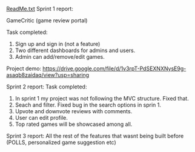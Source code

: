 [ReadMe.txt](https://github.com/user-attachments/files/21650389/ReadMe.txt)
Sprint 1 report:

GameCritic (game review portal)

Task completed:
1. Sign up and sign in (not a feature)
2. Two different dashboards for admins and users.
3. Admin can add/remove/edit games.

Project demo: https://drive.google.com/file/d/1v3rpT-PdSEXNXNysE9g-asaqb8zaidaq/view?usp=sharing


Sprint 2 report:
Task completed:
1. In sprint 1 my project was not following the MVC structure. Fixed that.
2. Seach and filter. Fixed bug in the search options in sprin 1.
3. Upvote and downvote reviews with comments.
4. User can edit profile.
5. Top rated games will be showcased among all.

Sprint 3 report:
All the rest of the features that wasnt being built before (POLLS, personalized game suggestion etc)

